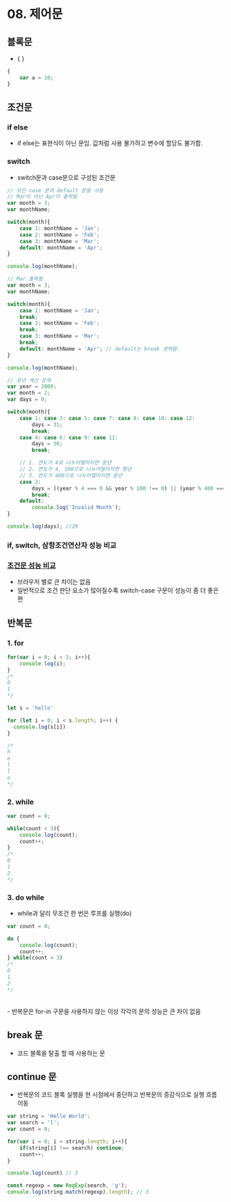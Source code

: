 # 08. 제어문
## 블록문
- { }
```Javascript
{
    var a = 10;
}
```

## 조건문
### if else
- if else는 표현식이 아닌 문임. 값처럼 사용 불가하고 변수에 할당도 불가함.

### switch
- switch문과 case문으로 구성된 조건문
```Javascript
// 모든 case 문과 default 문을 사용
// Mar이 아닌 Apr이 출력됨
var month = 3;
var monthName;

switch(month){
    case 1: monthName = 'Jan';
    case 2: monthName = 'Feb';
    case 3: monthName = 'Mar';
    default: monthName = 'Apr';
}

console.log(monthName);
```

```Javascript
// Mar 출력됨
var month = 3;
var monthName;

switch(month){
    case 1: monthName = 'Jan';
    break;
    case 2: monthName = 'Feb';
    break;
    case 3: monthName = 'Mar';
    break;
    default: monthName = 'Apr'; // default는 break 생략함.
}

console.log(monthName);
```

``` Javascript
// 윤년 계산 문제
var year = 2000;
var month = 2;
var days = 0;

switch(month){
    case 1: case 3: case 5: case 7: case 8: case 10: case 12:
        days = 31;
        break;
    case 4: case 6: case 9: case 11:
        days = 30;
        break;

    // 1. 연도가 4로 나누어떨어지면 윤년
    // 2. 연도가 4, 100으로 나누어떨어지면 평년
    // 3. 연도가 400으로 나누어떨어지면 윤년
    case 2:
        days = ((year % 4 === 0 && year % 100 !== 0) || (year % 400 === 0)) ? 29 : 28;
        break;
    default:
        console.log('Invalid Month');
}

console.log(days); //29
```

### if, switch, 삼항조건연산자 성능 비교
### [조건문 성능 비교](https://12bme.tistory.com/134)
- 브라우저 별로 큰 차이는 없음
- 일반적으로 조건 판단 요소가 많아질수록 switch-case 구문이 성능이 좀 더 좋은 편

## 반복문
### 1. for
```javascript
for(var i = 0; i < 2; i++){
    console.log(i);
}
/*
0
1
*/
```
```javascript
let s = 'hello'   

for (let i = 0; i < s.length; i++) {  
  console.log(s[i])
}

/*
h
e
l
l
o
*/
```
### 2. while
```javascript
var count = 0;

while(count < 3){
    console.log(count);
    count++;
}
/*
0
1
2
*/
```
### 3. do while
- while과 달리 무조건 한 번은 루프를 실행(do)
```javascript
var count = 0;

do {
    console.log(count);
    count++;
} while(count < 3) 
/*
0
1
2
*/
```
<br>
- 반복문은 for-in 구문을 사용하지 않는 이상 각각의 문의 성능은 큰 차이 없음

## break 문
- 코드 블록을 탈출 할 때 사용하는 문

## continue 문
- 반복문의 코드 블록 실행을 현 시점에서 중단하고 반복문의 증감식으로 실행 흐름 이동
```Javascript
var string = 'Hello World';
var search = 'l';
var count = 0;

for(var i = 0; i < string.length; i++){
    if(string[i] !== search) continue;
    count++;
}

console.log(count) // 3

const regexp = new RegExp(search, 'g');
console.log(string.match(regexp).length); // 3
```
